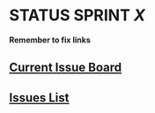 # STATUS SPRINT _X_

__Remember to fix links__

## [Current Issue Board](https://gitlab.labranet.jamk.fi/open-project-framework/opf-virtual-company-v1/core/-/boards)
## [Issues List](https://gitlab.labranet.jamk.fi/open-project-framework/opf-virtual-company-v1/core/issues)